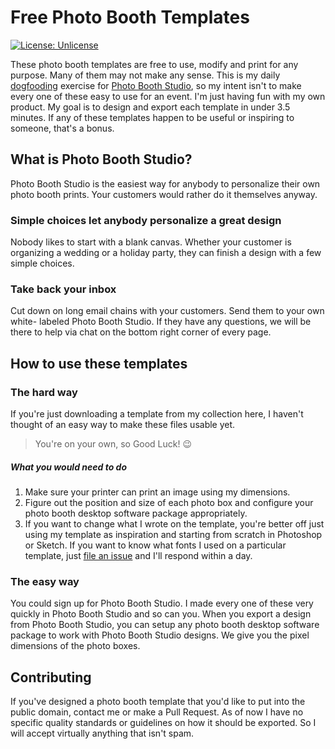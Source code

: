 # Free Photo Booth Templates
[![License: Unlicense](https://img.shields.io/badge/license-Unlicense-blue.svg)](http://unlicense.org/)
 
These photo booth templates are free to use, modify and print for any purpose. 
Many of them may not make any sense. This is my daily 
[dogfooding](https://en.wikipedia.org/wiki/Eating_your_own_dog_food) exercise 
for [Photo Booth Studio](https://photo.booth.studio), so my intent isn't to make 
every one of these easy to use for an event. I'm just having fun with my own 
product. My goal is to design and export each template in under 3.5 minutes. If 
any of these templates happen to be useful or inspiring to someone, that's a 
bonus. 

## What is Photo Booth Studio?

Photo Booth Studio is the easiest way for anybody to personalize their own photo 
booth prints. Your customers would rather do it themselves anyway.

### Simple choices let anybody personalize a great design

Nobody likes to start with a blank canvas. Whether your customer is organizing a wedding or a holiday party, they can finish a design with a few simple choices.

### Take back your inbox

Cut down on long email chains with your customers. Send them to your own white-
labeled Photo Booth Studio. If they have any questions, we will be there to help 
via chat on the bottom right corner of every page.

## How to use these templates

### The hard way

If you're just downloading a template from my collection here, I haven't thought
of an easy way to make these files usable yet. 

> You're on your own, so Good Luck! 😉

##### What you would need to do

1. Make sure your printer can print an image using my dimensions.
2. Figure out the position and size of each photo box and configure your photo
booth desktop software package appropriately.
3. If you want to change what I wrote on the template, you're better off just 
using my template as inspiration and starting from scratch in Photoshop or 
Sketch. If you want to know what fonts I used on a particular template, just 
[file an issue](https://github.com/dmzza/Free-Photo-Booth-Templates/issues/new) 
and I'll respond within a day.



### The easy way

You could sign up for Photo Booth Studio. I made every one of these very quickly
in Photo Booth Studio and so can you. When you export a design from Photo Booth 
Studio, you can setup any photo booth desktop software package to work with 
Photo Booth Studio designs. We give you the pixel dimensions of the photo boxes.

## Contributing

If you've designed a photo booth template that you'd like to put into the public
domain, contact me or make a Pull Request. As of now I have no specific quality
standards or guidelines on how it should be exported. So I will accept virtually
anything that isn't spam. 
